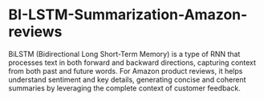 # BI-LSTM-Summarization-Amazon-reviews
BiLSTM (Bidirectional Long Short-Term Memory) is a type of RNN that processes text in both forward and backward directions, capturing context from both past and future words. For Amazon product reviews, it helps understand sentiment and key details, generating concise and coherent summaries by leveraging the complete context of customer feedback.
